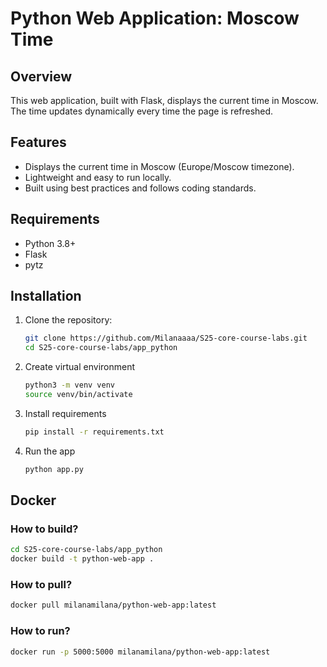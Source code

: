 # Python Web Application: Moscow Time

## Overview

This web application, built with Flask, displays the current time in Moscow. The time updates dynamically every time the
page is refreshed.

## Features

- Displays the current time in Moscow (Europe/Moscow timezone).
- Lightweight and easy to run locally.
- Built using best practices and follows coding standards.

## Requirements

- Python 3.8+
- Flask
- pytz

## Installation

1. Clone the repository:

   ```bash
   git clone https://github.com/Milanaaaa/S25-core-course-labs.git
   cd S25-core-course-labs/app_python
   ```

2. Create virtual environment

   ```bash
   python3 -m venv venv
   source venv/bin/activate
   ```

3. Install requirements

   ```bash
   pip install -r requirements.txt
   ```

4. Run the app

   ```bash
   python app.py
   ```

## Docker

### How to build?

   ```bash
   cd S25-core-course-labs/app_python
   docker build -t python-web-app .
   ```

### How to pull?

   ```bash
   docker pull milanamilana/python-web-app:latest
   ```

### How to run?

   ```bash
   docker run -p 5000:5000 milanamilana/python-web-app:latest
   ```
